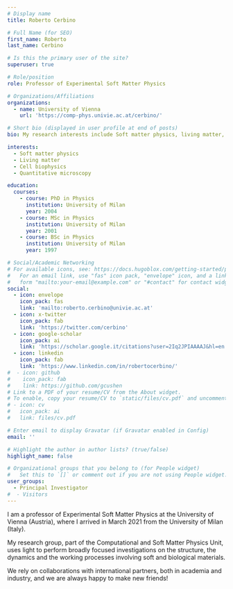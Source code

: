 ```yaml
---
# Display name
title: Roberto Cerbino

# Full Name (for SEO)
first_name: Roberto
last_name: Cerbino

# Is this the primary user of the site?
superuser: true

# Role/position
role: Professor of Experimental Soft Matter Physics

# Organizations/Affiliations
organizations:
  - name: University of Vienna
    url: 'https://comp-phys.univie.ac.at/cerbino/'

# Short bio (displayed in user profile at end of posts)
bio: My research interests include Soft matter physics, living matter, cell biophysics and quantitative microscopy.

interests:
  - Soft matter physics
  - Living matter
  - Cell biophysics
  - Quantitative microscopy

education:
  courses:
    - course: PhD in Physics
      institution: University of Milan
      year: 2004
    - course: MSc in Physics
      institution: University of Milan
      year: 2001
    - course: BSc in Physics
      institution: University of Milan
      year: 1997

# Social/Academic Networking
# For available icons, see: https://docs.hugoblox.com/getting-started/page-builder/#icons
#   For an email link, use "fas" icon pack, "envelope" icon, and a link in the
#   form "mailto:your-email@example.com" or "#contact" for contact widget.
social:
  - icon: envelope
    icon_pack: fas
    link: 'mailto:roberto.cerbino@univie.ac.at'
  - icon: x-twitter
    icon_pack: fab
    link: 'https://twitter.com/cerbino'
  - icon: google-scholar
    icon_pack: ai
    link: 'https://scholar.google.it/citations?user=2Iq2JPIAAAAJ&hl=en'
  - icon: linkedin
    icon_pack: fab
    link: 'https://www.linkedin.com/in/robertocerbino/'
#  - icon: github
#    icon_pack: fab
#    link: https://github.com/gcushen
# Link to a PDF of your resume/CV from the About widget.
# To enable, copy your resume/CV to `static/files/cv.pdf` and uncomment the lines below.
# - icon: cv
#   icon_pack: ai
#   link: files/cv.pdf

# Enter email to display Gravatar (if Gravatar enabled in Config)
email: ''

# Highlight the author in author lists? (true/false)
highlight_name: false

# Organizational groups that you belong to (for People widget)
#   Set this to `[]` or comment out if you are not using People widget.
user_groups:
  - Principal Investigator
#  - Visitors
---
```


I am a professor of Experimental Soft Matter Physics at the University of Vienna (Austria), where I arrived in March 2021 from the University of Milan (Italy).

My research group, part of the Computational and Soft Matter Physics Unit, uses light to perform broadly focused investigations on the structure, the dynamics and the working processes involving soft and biological materials.

We rely on collaborations with international partners, both in academia and industry, and we are always happy to make new friends!

